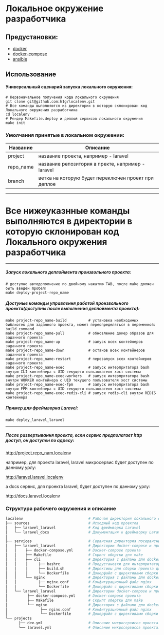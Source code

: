 # Локальное окружение разработчика 
## Предустановки:
 - [docker](https://docs.docker.com/engine/install/ubuntu/)
 - [docker-compose](https://docs.docker.com/compose/install/)
 - [ansible](https://docs.ansible.com/ansible/latest/installation_guide/intro_installation.html)

## Использование
#### Универсальный сценарий запуска локального окружения:
```shell
# Первоначальное получения кода локального окружения
git clone git@github.com:h1g/localenv.git
# Все команды выполняются из директории в которую склонирован код Локального окружения разработчика
cd localenv
# Рендер Makefile.deploy и деплой сервисов локального окружения
make init
```
### Умолчания принятые в  локальном окружении:
  Название       | Описание
|-------------------|---------
|project| название проекта, например - laravel|
|repo_name| название репозитория в пректе, например - laravel|
| branch | ветка на которую будет переключен проект при деплое  |

-----------------

# Все нижеуказнные команды выполняются в директории в которую склонирован код Локального окружения разработчика
-----------------

##### Запуск локального деплоймента произвольного проекта:
```shell
# доступно автодополнение по двойному нажатию TAB, после make должен быть введен пробел!
make deploy-project-repo_name
```

##### Достуные команды управления работой произвольного проекта(доступны после выполнения деплоймента проекта):
```shell
make project-repo_name-build          # установка необходимых библиотек для заданного проекта, может переопределяться в переменной: build_command
make project-repo_name-pull           # обновление докер образов для заданного проекта
make project-repo_name-up             # запуск всех контейнеров заданного проекта
make project-repo_name-down           # останов всех контейнеров заданного проекта
make project-repo_name-restart        # перезапуск всех контейнеров заданного проекта
make project-repo_name-exec           # запуск интерпритатора bash внутри CLI контейнера c UID текущего пользователя хост системы
make project-repo_name-exec-workers   # запуск интерпритатора bash внутри WORKER контейнера c UID текущего пользователя хост системы
make project-repo_name-exec-fpm       # запуск интерпритатора bash внутри FPM контейнера c UID текущего пользователя хост системы
make project-repo_name-exec-redis-cli # запуск redis-cli внутри REDIS контейнера 
```

##### Пример для фреймворка Laravel: 
```shell
make deploy_laravel_laravel
```

-----------------



##### После развертывания проекта, если сервис предполагает http доcтуп, он доступен по адресу:
http://project.repo_nam.localenv

например, для проекта laravel, laravel микросервис будет доступен по данному урлу:

http://laravel.laravel.localenv

а docs сервис, для проекта laravel, будет доступен по данному урлу:

http://docs.laravel.localenv

### Структура рабочего окружения и описание
```bash
localenv                              # Рабочая директория локального окружения                                         
├── sources                           # Исходный код проектов
│   ├── laravel_laravel               # Код фреймворка Laravel
│   └── laravel_docs                  # Документация к фреймворку Laravel
│    
├── services                          # Сервисная директория посервисными папками для каждого сервиса
│   ├── laravel_laravel               # Директории docker-compose и прочих нужный файлов для colibri_api_s1
│   │    ├── docker-compose.yml       # Docker-compose проекта
│   │    ├── Makefile                 # Скрипт обертки для make
│   │    ├── cli                      # Директория с файлами для docker-compose сервиса cli
│   │    │     ├── bashrc             # Предустановки для интерпритатора командной строки bash для docker-compose сервиса cli
│   │    │     ├── build.sh           # Директивы для сборки проекта для docker-compose сервиса cli
│   │    │     └── Dockerfile         # Докерфайл с директивами сборки докер образа для docker-compose сервиса cli
│   │    └── nginx                    # Директория с файлами для docker-compose сервиса nginx
│   │          ├── nginx.conf         # Конфигурационный файл nginx
│   │          └── Dockerfile         # Докерфайл с директивами сборки докер образа для docker-compose сервиса nginx
│   └── laravel_laravel               # Директории docker-compose и прочих нужный файлов для colibri_api_s1
│         ├── docker-compose.yml      # Docker-compose проекта
│         ├── Makefile                # Скрипт обертки для make
│         └── nginx                   # Директория с файлами для docker-compose сервиса nginx
│               ├── nginx.conf        # Конфигурационный файл nginx
│               └── Dockerfile        # Докерфайл с директивами сборки докер образа для docker-compose сервиса nginx
└── projects
      ├── dev.yml                     # Описание микросервисов проекта: Локального окружения разработчика
      └── laravel.yml                 # Описание микросервисов проекта: Laravel
